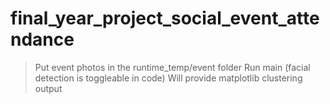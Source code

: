 # final_year_project_social_event_attendance


> Put event photos in the runtime_temp/event folder
> Run main (facial detection is toggleable in code)
> Will provide matplotlib clustering output
